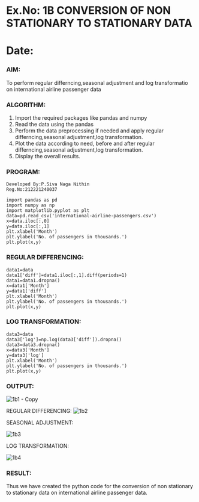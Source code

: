 # Ex.No: 1B                     CONVERSION OF NON STATIONARY TO STATIONARY DATA
# Date: 

### AIM:
To perform regular differncing,seasonal adjustment and log transformatio on international airline passenger data
### ALGORITHM:
1. Import the required packages like pandas and numpy
2. Read the data using the pandas
3. Perform the data preprocessing if needed and apply regular differncing,seasonal adjustment,log transformation.
4. Plot the data according to need, before and after regular differncing,seasonal adjustment,log transformation.
5. Display the overall results.
### PROGRAM:
```
Developed By:P.Siva Naga Nithin
Reg.No:212221240037
```
```
import pandas as pd
import numpy as np
import matplotlib.pyplot as plt
data=pd.read_csv('international-airline-passengers.csv')
x=data.iloc[:,0]
y=data.iloc[:,1]
plt.xlabel('Month')
plt.ylabel('No. of passengers in thousands.')
plt.plot(x,y)
```
### REGULAR DIFFERENCING:
```
data1=data
data1['diff']=data1.iloc[:,1].diff(periods=1)
data1=data1.dropna()
x=data1['Month']
y=data1['diff']
plt.xlabel('Month')
plt.ylabel('No. of passengers in thousands.')
plt.plot(x,y)
```
### LOG TRANSFORMATION:
```
data3=data
data3['log']=np.log(data3['diff']).dropna()
data3=data3.dropna()
x=data3['Month']
y=data3['log']
plt.xlabel('Month')
plt.ylabel('No. of passengers in thousands.')
plt.plot(x,y)
```






### OUTPUT:
![1b1 - Copy](https://github.com/nithin-popuri7/TSA_EXP1B/assets/94154780/da5a55d3-57e4-42bc-8d12-ffa075ff6816)





REGULAR DIFFERENCING:
![1b2](https://github.com/nithin-popuri7/TSA_EXP1B/assets/94154780/aba24b45-6dd8-4071-8fc7-1a2e6a2d03a4)



SEASONAL ADJUSTMENT:

![1b3](https://github.com/nithin-popuri7/TSA_EXP1B/assets/94154780/ceae5b99-39b0-453f-b890-b32baf19b0fb)




LOG TRANSFORMATION:

![1b4](https://github.com/nithin-popuri7/TSA_EXP1B/assets/94154780/b979fef7-0f36-4fd6-9767-9a51951547ce)





### RESULT:
Thus we have created the python code for the conversion of non stationary to stationary data on international airline passenger
data.
